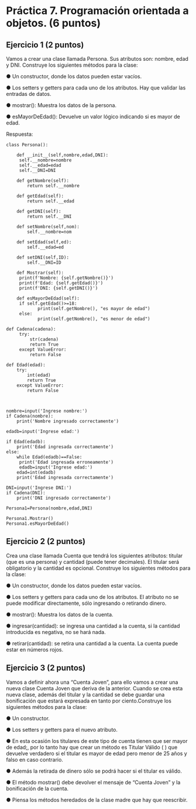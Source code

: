 # Práctica 7. Programación orientada a objetos. (6 puntos)
## Ejercicio 1 (2 puntos)
Vamos a crear una clase llamada Persona. Sus atributos son: nombre, edad y
DNI. Construye los siguientes métodos para la clase:

● Un constructor, donde los datos pueden estar vacíos.

● Los setters y getters para cada uno de los atributos. Hay que validar las
entradas de datos.

● mostrar(): Muestra los datos de la persona.

● esMayorDeEdad(): Devuelve un valor lógico indicando si es mayor de edad.

Respuesta:

    class Persona():

        def __init__(self,nombre,edad,DNI):
         self.__nombre=nombre
         self.__edad=edad
         self.__DNI=DNI

        def getNombre(self):
            return self.__nombre

        def getEdad(self):
            return self.__edad

        def getDNI(self):
            return self.__DNI

        def setNombre(self,nom):
            self.__nombre=nom

        def setEdad(self,ed):
            self.__edad=ed

        def setDNI(self,ID):
            self.__DNI=ID              

        def Mostrar(self):
         print(f'Nombre: {self.getNombre()}')
         print(f'Edad: {self.getEdad()}')
         print(f'DNI: {self.getDNI()}')  

        def esMayorDeEdad(self):
         if self.getEdad()>=18:
                print(self.getNombre(), "es mayor de edad")
         else:
                print(self.getNombre(), "es menor de edad")  

    def Cadena(cadena):
         try:
             str(cadena)
             return True 
         except ValueError:
             return False

    def Edad(edad):
        try:
            int(edad)
            return True
        except ValueError:
            return False



    nombre=input('Ingrese nombre:')
    if Cadena(nombre):
        print('Nombre ingresado correctamente')        

    edadb=input('Ingrese edad:')

    if Edad(edadb):
        print('Edad ingresada correctamente')
    else:
        while Edad(edadb)==False:
         print('Edad ingresada erroneamente')
         edadb=input('Ingrese edad:')
        edad=int(edadb) 
        print('Edad ingresada correctamente')    

    DNI=input('Ingrese DNI:')
    if Cadena(DNI):
        print('DNI ingresado correctamente') 

    Persona1=Persona(nombre,edad,DNI) 

    Persona1.Mostrar()
    Persona1.esMayorDeEdad() 


## Ejercicio 2 (2 puntos)
Crea una clase llamada Cuenta que tendrá los siguientes atributos: titular (que es
una persona) y cantidad (puede tener decimales). El titular será obligatorio y la
cantidad es opcional. Construye los siguientes métodos para la clase:

● Un constructor, donde los datos pueden estar vacíos.

● Los setters y getters para cada uno de los atributos. El atributo no se puede
modificar directamente, sólo ingresando o retirando dinero.

● mostrar(): Muestra los datos de la cuenta.

● ingresar(cantidad): se ingresa una cantidad a la cuenta, si la cantidad
introducida es negativa, no se hará nada.

● retirar(cantidad): se retira una cantidad a la cuenta. La cuenta puede estar
en números rojos.


## Ejercicio 3 (2 puntos)
Vamos a definir ahora una “Cuenta Joven”, para ello vamos a crear una nueva
clase Cuenta Joven que deriva de la anterior. Cuando se crea esta nueva clase,
además del titular y la cantidad se debe guardar una bonificación que estará
expresada en tanto por ciento.Construye los siguientes métodos para la clase:

● Un constructor.

● Los setters y getters para el nuevo atributo.

● En esta ocasión los titulares de este tipo de cuenta tienen que ser mayor de
edad;, por lo tanto hay que crear un método es Titular Válido ( ) que
devuelve verdadero si el titular es mayor de edad pero menor de 25 años y
falso en caso contrario.

● Además la retirada de dinero sólo se podrá hacer si el titular es válido.

● El método mostrar() debe devolver el mensaje de “Cuenta Joven” y la
bonificación de la cuenta.

● Piensa los métodos heredados de la clase madre que hay que reescribir.

